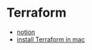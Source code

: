 # Terraform 
- [notion](https://www.notion.so/Terraform-on-AWS-59ec2e87b4734dd384aa0a16b9bc970a?pvs=4
) 
- [install Terraform in mac](https://www.terraformpilot.com/articles/upgrading-terraform-to-a-specific-version/)
